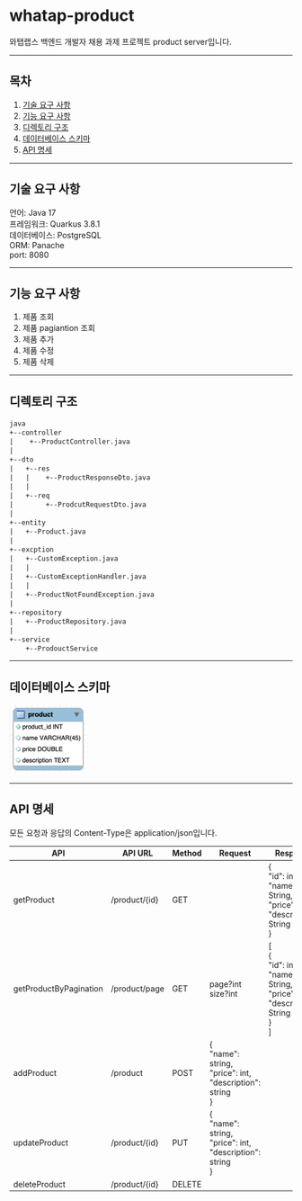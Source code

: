 # whatap-product

와탭랩스 백엔드 개발자 채용 과제 프로젝트 product server입니다.

---

## 목차

1. [기술 요구 사항](#기술-요구-사항)
2. [기능 요구 사항](#기능-요구-사항)
3. [디렉토리 구조](#디렉토리-구조)
4. [데이터베이스 스키마](#데이터베이스-스키마)
5. [API 명세](#api-명세)

---

## 기술 요구 사항

언어: Java 17 <br>
프레임워크: Quarkus 3.8.1 <br>
데이터베이스: PostgreSQL <br>
ORM: Panache <br>
port: 8080

---

## 기능 요구 사항

1. 제품 조회
2. 제품 pagiantion 조회
3. 제품 추가
4. 제품 수정
5. 제품 삭제

---

## 디렉토리 구조

```
java
+--controller
|    +--ProductController.java
|
+--dto
|   +--res
|   |    +--ProductResponseDto.java
|   |
|   +--req
|        +--ProdcutRequestDto.java
|
+--entity
|   +--Product.java
|
+--excption
|   +--CustomException.java
|   |
|   +--CustomExceptionHandler.java
|   |
|   +--ProductNotFoundException.java
|
+--repository
|   +--ProductRepository.java
|
+--service
    +--ProdouctService
```

---

## 데이터베이스 스키마

![img.png](product.png)

---

## API 명세

모든 요청과 응답의 Content-Type은 application/json입니다.

| API                    | API URL       | Method | Request                                                             | Response                                                                                     | StatusCode |
|------------------------|---------------|--------|---------------------------------------------------------------------|----------------------------------------------------------------------------------------------|------------|
| getProduct             | /product/{id} | GET    |                                                                     | {<br>"id": int,<br>"name": String,<br>"price": int,<br>"description": String<br>}            | 200        |
| getProductByPagination | /product/page | GET    | page?int<br>size?int                                                | [<br> {<br>"id": int,<br>"name: String,<br>"price": int,<br>"description": String<br> }<br>] | 200        |
| addProduct             | /product      | POST   | {<br>"name": string,<br>"price": int,<br>"description": string<br>} |                                                                                              | 201        |
| updateProduct          | /product/{id} | PUT    | {<br>"name": string,<br>"price": int,<br>"description": string<br>} |                                                                                              | 201        |
| deleteProduct          | /product/{id} | DELETE |                                                                     |                                                                                              | 204        |